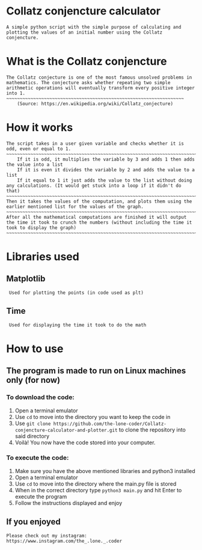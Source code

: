 # Collatz conjencture calculator
    A simple python script with the simple purpose of calculating and plotting the values of an initial number using the Collatz conjencture.
# What is the Collatz conjencture
    The Collatz conjecture is one of the most famous unsolved problems in mathematics. The conjecture asks whether repeating two simple arithmetic operations will eventually transform every positive integer into 1. 
    ~~~~~~~~~~~~~~~~~~~~~~~~~~~~~~~~~~~~~~~~~~~~~~~~~~~~~~~~~~~~~~~~~~
        (Source: https://en.wikipedia.org/wiki/Collatz_conjecture)

# How it works
    The script takes in a user given variable and checks whether it is odd, even or equal to 1.
    ~~~~~~~~~~~~~~~~~~~~~~~~~~~~~~~~~~~~~~~~~~~~~~~~~~~~~~~~~~~~~~~~~~~~~~~~~~~~~~
        If it is odd, it multiplies the variable by 3 and adds 1 then adds the value into a list
        If it is even it divides the variable by 2 and adds the value to a list
        If it equal to 1 it just adds the value to the list without doing any calculations. (It would get stuck into a loop if it didn't do that)
    ~~~~~~~~~~~~~~~~~~~~~~~~~~~~~~~~~~~~~~~~~~~~~~~~~~~~~~~~~~~~~~~~~~~~~~~~~~~~~~
    Then it takes the values of the computation, and plots them using the earlier mentioned list for the values of the graph.
    ~~~~~~~~~~~~~~~~~~~~~~~~~~~~~~~~~~~~~~~~~~~~~~~~~~~~~~~~~~~~~~~~~~~~~~~~~~~~~~
    After all the mathematical computations are finished it will output the time it took to crunch the numbers (without including the time it took to display the graph)
    ~~~~~~~~~~~~~~~~~~~~~~~~~~~~~~~~~~~~~~~~~~~~~~~~~~~~~~~~~~~~~~~~~~~~~~~~~~~~~~

# Libraries used
## Matplotlib 
     Used for plotting the points (in code used as plt)
## Time  
     Used for displaying the time it took to do the math

# How to use
 ## The program is made to run on Linux machines only (for now)
### To download the code:
1. Open a terminal emulator    
2.  Use `cd` to move into the directory you want to keep the code in 
3. Use `git clone https://github.com/the-lone-coder/Collatz-conjencture-calculator-and-plotter.git` to clone the repository into said directory
4. Voilà! You now have the code stored into your computer.
### To execute the code:
1. Make sure you have the above mentioned libraries and python3 installed
2. Open a terminal emulator
3. Use `cd` to move into the directory where the main.py file is stored
4. When in the correct directory type `python3 main.py` and hit Enter to execute the program
5. Follow the instructions displayed and enjoy

## If you enjoyed
    Please check out my instagram: https://www.instagram.com/the_.lone._.coder